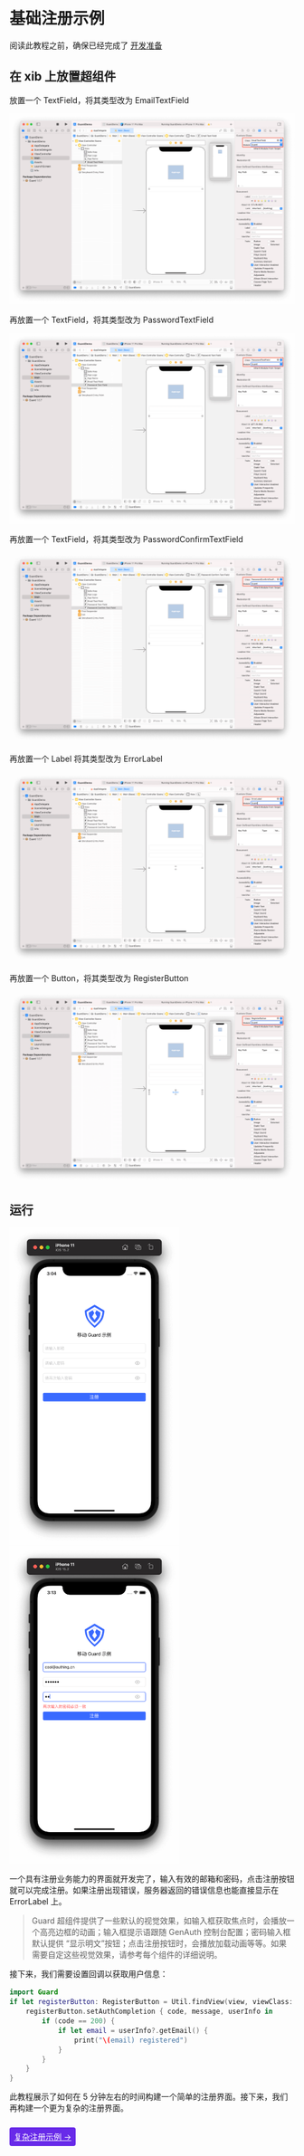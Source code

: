 # 基础注册示例

<LastUpdated/>

阅读此教程之前，确保已经完成了 [开发准备](/reference/sdk-for-ios/develop)

## 在 xib 上放置超组件

放置一个 TextField，将其类型改为 EmailTextField

![](./images/register1.png)

再放置一个 TextField，将其类型改为 PasswordTextField

![](./images/register2.png)

再放置一个 TextField，将其类型改为 PasswordConfirmTextField

![](./images/register3.png)

再放置一个 Label 将其类型改为 ErrorLabel

![](./images/register4.png)

再放置一个 Button，将其类型改为 RegisterButton

![](./images/register5.png)

## 运行

<img src="./images/register6.png" alt="drawing" width="300"/>
<img src="./images/register7.png" alt="drawing" width="300"/>

一个具有注册业务能力的界面就开发完了，输入有效的邮箱和密码，点击注册按钮就可以完成注册。如果注册出现错误，服务器返回的错误信息也能直接显示在 ErrorLabel 上。

> Guard 超组件提供了一些默认的视觉效果，如输入框获取焦点时，会播放一个高亮边框的动画；输入框提示语跟随 GenAuth 控制台配置；密码输入框默认提供 “显示明文”按钮；点击注册按钮时，会播放加载动画等等。如果需要自定这些视觉效果，请参考每个组件的详细说明。

接下来，我们需要设置回调以获取用户信息：

```swift
import Guard
if let registerButton: RegisterButton = Util.findView(view, viewClass: RegisterButton.self) {
    registerButton.setAuthCompletion { code, message, userInfo in
        if (code == 200) {
            if let email = userInfo?.getEmail() {
                print("\(email) registered")
            }
        }
    }
}
```

此教程展示了如何在 5 分钟左右的时间构建一个简单的注册界面。接下来，我们再构建一个更为复杂的注册界面。

<br>
<span style="background-color: #682AE9;a:link:color:#FFF;padding:8px;border-radius: 4px;"><a href="./advanced-register.html" style="color:#FFF;">复杂注册示例 →</a>
</span>
